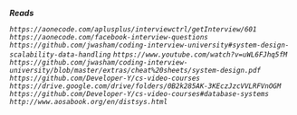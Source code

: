_**Reads**_

_`https://aonecode.com/aplusplus/interviewctrl/getInterview/601`_
_`https://aonecode.com/facebook-interview-questions`_
_`https://github.com/jwasham/coding-interview-university#system-design-scalability-data-handling`_
_`https://www.youtube.com/watch?v=uWL6FJhq5fM`_
_`https://github.com/jwasham/coding-interview-university/blob/master/extras/cheat%20sheets/system-design.pdf`_
_`https://github.com/Developer-Y/cs-video-courses`_
_`https://drive.google.com/drive/folders/0B2k285AK-3KEczJzcVVLRFVnOGM`_
_`https://github.com/Developer-Y/cs-video-courses#database-systems`_
_`http://www.aosabook.org/en/distsys.html`_